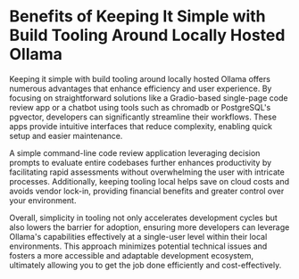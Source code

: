 # Benefits of Keeping It Simple with Build Tooling Around Locally Hosted Ollama

Keeping it simple with build tooling around locally hosted Ollama offers numerous advantages that enhance efficiency and user experience. By focusing on straightforward solutions like a Gradio-based single-page code review app or a chatbot using tools such as chromadb or PostgreSQL's pgvector, developers can significantly streamline their workflows. These apps provide intuitive interfaces that reduce complexity, enabling quick setup and easier maintenance.

A simple command-line code review application leveraging decision prompts to evaluate entire codebases further enhances productivity by facilitating rapid assessments without overwhelming the user with intricate processes. Additionally, keeping tooling local helps save on cloud costs and avoids vendor lock-in, providing financial benefits and greater control over your environment.

Overall, simplicity in tooling not only accelerates development cycles but also lowers the barrier for adoption, ensuring more developers can leverage Ollama's capabilities effectively at a single-user level within their local environments. This approach minimizes potential technical issues and fosters a more accessible and adaptable development ecosystem, ultimately allowing you to get the job done efficiently and cost-effectively.
